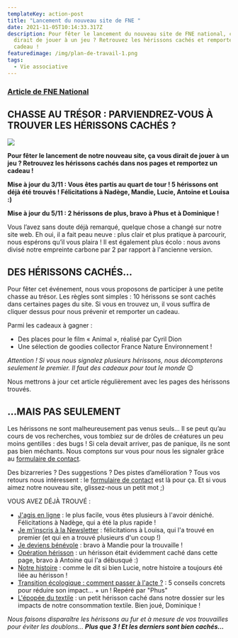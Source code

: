 ```yaml
---
templateKey: action-post
title: "Lancement du nouveau site de FNE "
date: 2021-11-05T10:14:33.317Z
description: Pour fêter le lancement du nouveau site de FNE national, ça vous
  dirait de jouer à un jeu ? Retrouvez les hérissons cachés et remportez un
  cadeau !
featuredimage: /img/plan-de-travail-1.png
tags:
  - Vie associative
---
```

### [Article de FNE National](https://fne.asso.fr/actualite/chasse-au-tresor-parviendrez-vous-a-trouver-les-herissons-caches)

## CHASSE AU TRÉSOR : PARVIENDREZ-VOUS À TROUVER LES HÉRISSONS CACHÉS ?

![](/img/plan-de-travail-1.png?nf_resize=fit&w=400#center)

**Pour fêter le lancement de notre nouveau site, ça vous dirait de jouer à un jeu ? Retrouvez les hérissons cachés dans nos pages et remportez un cadeau !**

**Mise à jour du 3/11 : Vous êtes partis au quart de tour ! 5 hérissons ont déjà été trouvés ! Félicitations à Nadège, Mandie, Lucie, Antoine et Louisa :)**

**Mise à jour du 5/11 : 2 hérissons de plus, bravo à Phus et à Dominique !**

Vous l’avez sans doute déjà remarqué, quelque chose a changé sur notre site web. Eh oui, il a fait peau neuve : plus clair et plus pratique à parcourir, nous espérons qu’il vous plaira ! Il est également plus écolo : nous avons divisé notre empreinte carbone par 2 par rapport à l'ancienne version.

## DES HÉRISSONS CACHÉS…

Pour fêter cet événement, nous vous proposons de participer à une petite chasse au trésor. Les règles sont simples : 10 hérissons se sont cachés dans certaines pages du site. Si vous en trouvez un, il vous suffira de cliquer dessus pour nous prévenir et remporter un cadeau.

Parmi les cadeaux à gagner :

* Des places pour le film « Animal », réalisé par Cyril Dion
* Une sélection de goodies collector France Nature Environnement !

*Attention ! Si vous nous signalez plusieurs hérissons, nous décompterons seulement le premier. Il faut des cadeaux pour tout le monde* 😉

Nous mettrons à jour cet article régulièrement avec les pages des hérissons trouvés.

## …MAIS PAS SEULEMENT

Les hérissons ne sont malheureusement pas venus seuls… Il se peut qu’au cours de vos recherches, vous tombiez sur de drôles de créatures un peu moins gentilles : des bugs ! Si cela devait arriver, pas de panique, ils ne sont pas bien méchants. Nous comptons sur vous pour nous les signaler grâce au [formulaire de contact](https://fne.asso.fr/form/contact).

Des bizarreries ? Des suggestions ? Des pistes d’amélioration ? Tous vos retours nous intéressent : le [formulaire de contact](https://fne.asso.fr/form/contact) est là pour ça. Et si vous aimez notre nouveau site, glissez-nous un petit mot ;)

VOUS AVEZ DÉJÀ TROUVÉ :

* [J'agis en ligne](https://fne.asso.fr/j-agis-en-ligne) : le plus facile, vous êtes plusieurs à l'avoir déniché. Félicitations à Nadège, qui a été la plus rapide !
* [Je m'inscris à la Newsletter](https://fne.asso.fr/newsletter) : félicitations à Louisa, qui l'a trouvé en premier (et qui en a trouvé plusieurs d'un coup !)
* [Je deviens bénévole](https://fne.asso.fr/je-deviens-benevole) : bravo à Mandie pour la trouvaille !
* [Opération hérisson](https://fne.asso.fr/operation-herisson) : un hérisson était évidemment caché dans cette page, bravo à Antoine qui l'a débusqué :)
* [Notre histoire](https://fne.asso.fr/notre-histoire) : comme le dit si bien Lucie, notre histoire a toujours été liée au hérisson !
* [Transition écologique : comment passer à l'acte ?](https://fne.asso.fr/actualite/transition-ecologique-comment-passer-a-l-acte) : 5 conseils concrets pour réduire son impact... + un ! Repéré par "Phus"
* [L'épopée du textile](https://fne.asso.fr/dossiers/l-epopee-du-textile-partie-1-du-champ-a-la-boutique) : un petit hérisson caché dans notre dossier sur les impacts de notre consommation textile. Bien joué, Dominique !

*Nous faisons disparaître les hérissons au fur et à mesure de vos trouvailles pour éviter les doublons... **Plus que 3 ! Et les derniers sont bien cachés...***